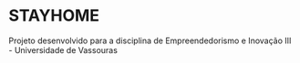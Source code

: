# STAYHOME
Projeto desenvolvido para a disciplina de Empreendedorismo e Inovação III - Universidade de Vassouras
